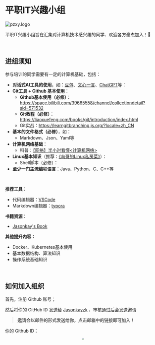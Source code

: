 # 平职IT兴趣小组

![pzxy.logo](https://raw.gitmirror.com/pzxy-cs/.github/main/pzxy.png)

平职IT兴趣小组旨在汇集对计算机技术感兴趣的同学、欢迎各方豪杰加入！🎉

<br/>

## 进组须知

参与培训的同学需要有一定的计算机基础，包括：

- **对话式AI工具的使用**，如：[豆包](https://www.doubao.com/chat/)、[文心一言](https://yiyan.baidu.com/)、[ChatGPT](https://chat.tinycms.xyz:3002/)等：
- **Git工具 + Github 基本使用**：
  - **Github基本使用（必修）**：https://space.bilibili.com/39665558/channel/collectiondetail?sid=571532
  - **Git教程（必修）**：https://liaoxuefeng.com/books/git/introduction/index.html
  - Git实战：https://learngitbranching.js.org/?locale=zh_CN
- **基本的文件格式（必修）**，如：
  - Markdown、Json、Yaml等
- **计算机网络基础**：
  - 科普：[【网络】半小时看懂<计算机网络>](https://www.bilibili.com/video/BV124411k7uV/)
- **Linux基本知识**（推荐：[《鸟哥的Linux私房菜》](https://book.douban.com/subject/30359954/)）：
  - Shell脚本（必修）：
- **至少一门主流编程语言**：Java、Python、C、C++等

<br/>

**推荐工具：**

- 代码编辑器：[VSCode](https://code.visualstudio.com/)
- Markdown编辑器：[typora](https://typora.io/)

**书籍资源：**

- [ Jasonkay's Book](http://159.75.131.252:20180/)

**其他提升内容：**

- Docker、Kubernetes基本使用
- 基本数据结构、算法知识
- 操作系统基础知识

<br/>


## 如何加入组织

首先，注册 Github 账号；

然后将你的 GitHub ID 发送给 [Jasonkayzk](https://github.com/jasonkayzk/) ，审核通过后会发送邀请

> **邀请会以邮件的形式发送给你，点击邮箱中的链接即可加入！**

你的 Github ID：

<div align=center>
<img src=https://raw.gitmirror.com/pzxy-cs/.github/main/images/github-id.png style="zoom:33%;" />
</div>

